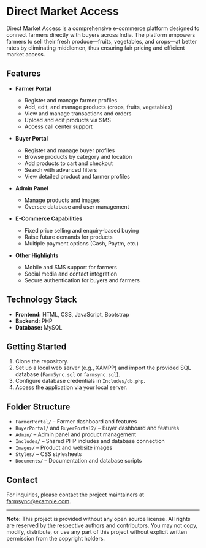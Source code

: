 # Direct Market Access

Direct Market Access is a comprehensive e-commerce platform designed to connect farmers directly with buyers across India. The platform empowers farmers to sell their fresh produce—fruits, vegetables, and crops—at better rates by eliminating middlemen, thus ensuring fair pricing and efficient market access.

## Features

- **Farmer Portal**
  - Register and manage farmer profiles
  - Add, edit, and manage products (crops, fruits, vegetables)
  - View and manage transactions and orders
  - Upload and edit products via SMS
  - Access call center support

- **Buyer Portal**
  - Register and manage buyer profiles
  - Browse products by category and location
  - Add products to cart and checkout
  - Search with advanced filters
  - View detailed product and farmer profiles

- **Admin Panel**
  - Manage products and images
  - Oversee database and user management

- **E-Commerce Capabilities**
  - Fixed price selling and enquiry-based buying
  - Raise future demands for products
  - Multiple payment options (Cash, Paytm, etc.)

- **Other Highlights**
  - Mobile and SMS support for farmers
  - Social media and contact integration
  - Secure authentication for buyers and farmers

## Technology Stack

- **Frontend:** HTML, CSS, JavaScript, Bootstrap
- **Backend:** PHP
- **Database:** MySQL

## Getting Started

1. Clone the repository.
2. Set up a local web server (e.g., XAMPP) and import the provided SQL database (`FarmSync.sql` or `farmsync.sql`).
3. Configure database credentials in `Includes/db.php`.
4. Access the application via your local server.

## Folder Structure

- `FarmerPortal/` – Farmer dashboard and features
- `BuyerPortal/` and `BuyerPortal2/` – Buyer dashboard and features
- `Admin/` – Admin panel and product management
- `Includes/` – Shared PHP includes and database connection
- `Images/` – Product and website images
- `Styles/` – CSS stylesheets
- `Documents/` – Documentation and database scripts

## Contact

For inquiries, please contact the project maintainers at [farmsync@example.com](mailto:farmsync@example.com).

---

**Note:** This project is provided without any open source license. All rights are reserved by the respective authors and contributors. You may not copy, modify, distribute, or use any part of this project without explicit written permission from the copyright holders.
